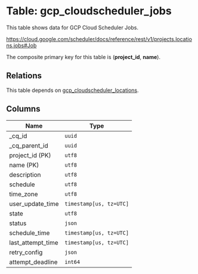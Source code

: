 # Table: gcp_cloudscheduler_jobs

This table shows data for GCP Cloud Scheduler Jobs.

https://cloud.google.com/scheduler/docs/reference/rest/v1/projects.locations.jobs#Job

The composite primary key for this table is (**project_id**, **name**).

## Relations

This table depends on [gcp_cloudscheduler_locations](gcp_cloudscheduler_locations).

## Columns

| Name          | Type          |
| ------------- | ------------- |
|_cq_id|`uuid`|
|_cq_parent_id|`uuid`|
|project_id (PK)|`utf8`|
|name (PK)|`utf8`|
|description|`utf8`|
|schedule|`utf8`|
|time_zone|`utf8`|
|user_update_time|`timestamp[us, tz=UTC]`|
|state|`utf8`|
|status|`json`|
|schedule_time|`timestamp[us, tz=UTC]`|
|last_attempt_time|`timestamp[us, tz=UTC]`|
|retry_config|`json`|
|attempt_deadline|`int64`|